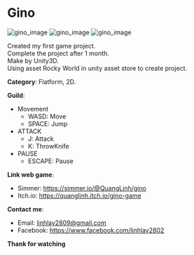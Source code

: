 # Gino  
![gino_image](https://img.itch.zone/aW1hZ2UvMTEwODQyNS82NDA3NTM5LnBuZw==/250x600/FtsaVm.png)
![gino_image](https://img.itch.zone/aW1hZ2UvMTEwODQyNS82Mzk5MjY2LnBuZw==/250x600/7uiomG.png)
![gino_image](https://img.itch.zone/aW1hZ2UvMTEwODQyNS82Mzk5MjY3LnBuZw==/250x600/731x4r.png)  
  
Created my first game project.  
Complete the project after 1 month.  
Make by Unity3D.  
Using asset Rocky World in unity asset store to create project.  

**Category**: Flatform, 2D.

**Guild**:
- Movement   
  - WASD: Move
  - SPACE: Jump
- ATTACK
  - J: Attack
  - K: ThrowKnife
- PAUSE
  - ESCAPE: Pause

**Link web game**:
  - Simmer: https://simmer.io/@QuangLinh/gino
  - Itch.io: https://quanglinh.itch.io/gino-game

**Contact me**:
- Email: linhlay2809@gmail.com
- Facebook: https://www.facebook.com/linhlay2802


**Thank for watching**

